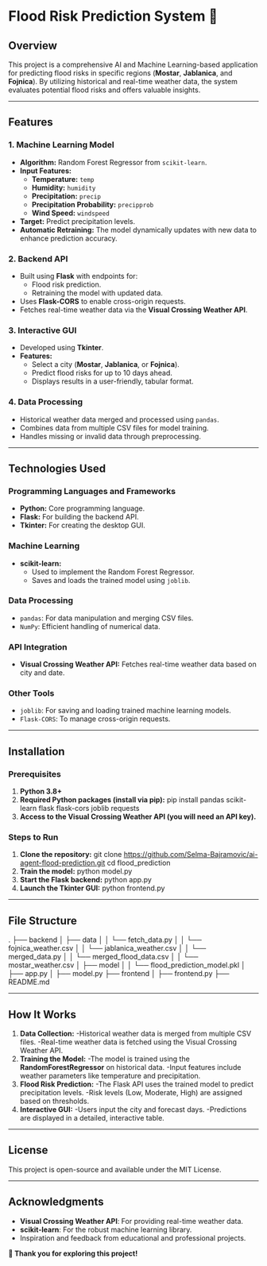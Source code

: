 # Flood Risk Prediction System 🌊

## Overview  
This project is a comprehensive AI and Machine Learning-based application for predicting flood risks in specific regions (**Mostar**, **Jablanica**, and **Fojnica**). By utilizing historical and real-time weather data, the system evaluates potential flood risks and offers valuable insights.  

---

## Features  

### 1. Machine Learning Model  
- **Algorithm:** Random Forest Regressor from `scikit-learn`.  
- **Input Features:**  
  - **Temperature:** `temp`  
  - **Humidity:** `humidity`  
  - **Precipitation:** `precip`  
  - **Precipitation Probability:** `precipprob`  
  - **Wind Speed:** `windspeed`  
- **Target:** Predict precipitation levels.  
- **Automatic Retraining:** The model dynamically updates with new data to enhance prediction accuracy.  

### 2. Backend API  
- Built using **Flask** with endpoints for:  
  - Flood risk prediction.  
  - Retraining the model with updated data.  
- Uses **Flask-CORS** to enable cross-origin requests.  
- Fetches real-time weather data via the **Visual Crossing Weather API**.  

### 3. Interactive GUI  
- Developed using **Tkinter**.  
- **Features:**  
  - Select a city (**Mostar**, **Jablanica**, or **Fojnica**).  
  - Predict flood risks for up to 10 days ahead.  
  - Displays results in a user-friendly, tabular format.  

### 4. Data Processing  
- Historical weather data merged and processed using `pandas`.  
- Combines data from multiple CSV files for model training.  
- Handles missing or invalid data through preprocessing.  

---

## Technologies Used  

### **Programming Languages and Frameworks**  
- **Python:** Core programming language.  
- **Flask:** For building the backend API.  
- **Tkinter:** For creating the desktop GUI.  

### **Machine Learning**  
- **scikit-learn:**  
  - Used to implement the Random Forest Regressor.  
  - Saves and loads the trained model using `joblib`.  

### **Data Processing**  
- `pandas`: For data manipulation and merging CSV files.  
- `NumPy`: Efficient handling of numerical data.  

### **API Integration**  
- **Visual Crossing Weather API:** Fetches real-time weather data based on city and date.  

### **Other Tools**  
- `joblib`: For saving and loading trained machine learning models.  
- `Flask-CORS`: To manage cross-origin requests.  

---

## Installation  

### **Prerequisites**  
1. **Python 3.8+**  
2. **Required Python packages (install via pip):**
   pip install pandas scikit-learn flask flask-cors joblib requests
3. **Access to the Visual Crossing Weather API (you will need an API key).**

### **Steps to Run**
1. **Clone the repository:**
git clone https://github.com/Selma-Bajramovic/ai-agent-flood-prediction.git
cd flood_prediction
3. **Train the model:**
   python model.py
4. **Start the Flask backend:**
   python app.py
5. **Launch the Tkinter GUI:**
   python frontend.py

---

## File Structure

.
├── backend
│   ├── data
│   │   └── fetch_data.py
│   │   └── fojnica_weather.csv
│   │   └── jablanica_weather.csv
│   │   └── merged_data.py
│   │   └── merged_flood_data.csv
│   │   └── mostar_weather.csv
│   ├── model
│   │   └── flood_prediction_model.pkl
│   ├── app.py
│   ├── model.py
├── frontend
│   ├── frontend.py
├── README.md 

---

## How It Works  

1. **Data Collection:**
   -Historical weather data is merged from multiple CSV files.
   -Real-time weather data is fetched using the Visual Crossing Weather API.
2. **Training the Model:**
   -The model is trained using the **RandomForestRegressor** on historical data.
   -Input features include weather parameters like temperature and precipitation.
3. **Flood Risk Prediction:**
   -The Flask API uses the trained model to predict precipitation levels.
   -Risk levels (Low, Moderate, High) are assigned based on thresholds.
4. **Interactive GUI:**
   -Users input the city and forecast days.
   -Predictions are displayed in a detailed, interactive table.

---

## License
This project is open-source and available under the MIT License.

---

## Acknowledgments
- **Visual Crossing Weather API**: For providing real-time weather data.
- **scikit-learn**: For the robust machine learning library.
- Inspiration and feedback from educational and professional projects.


**🌟 Thank you for exploring this project!**
